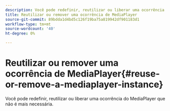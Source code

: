 ```yaml
---
description: Você pode redefinir, reutilizar ou liberar uma ocorrência do MediaPlayer que não é mais necessária.
title: Reutilizar ou remover uma ocorrência de MediaPlayer
source-git-commit: 89bdda1d4bd5c126f19ba75a819942df901183d1
workflow-type: tm+mt
source-wordcount: '40'
ht-degree: 0%

---
```



# Reutilizar ou remover uma ocorrência de MediaPlayer{#reuse-or-remove-a-mediaplayer-instance}

Você pode redefinir, reutilizar ou liberar uma ocorrência do MediaPlayer que não é mais necessária.

